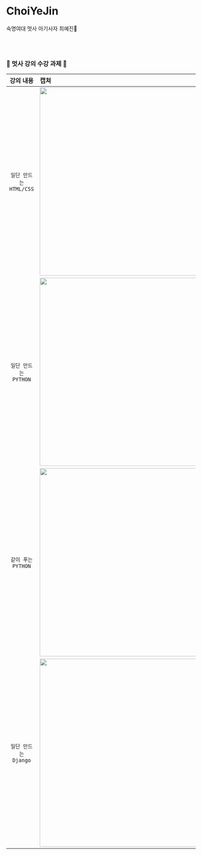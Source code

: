# ChoiYeJin
숙명여대 멋사 아기사자 최예진🦁

<br><br>
### 🦁 멋사 강의 수강 과제 🦁

| 강의 내용 | 캡쳐 | 
|:------:|:------|
|`일단 만드는 HTML/CSS`|<img width="500" src="https://user-images.githubusercontent.com/98384956/175445989-cd0f8061-3df6-40c0-96e0-53ec04434253.jpg">| 
|`일단 만드는 PYTHON`|<img width="500" src="https://user-images.githubusercontent.com/98384956/175446050-5e71931b-964f-4e40-a588-f7cf450f213d.jpg">| 
|`같이 푸는 PYTHON`|<img width="500" src="https://user-images.githubusercontent.com/98384956/175446085-827ea03b-9259-440b-a1d3-db7c323ad9f5.jpg">| 
|`일단 만드는 Django`|<img width="500" src="https://user-images.githubusercontent.com/98384956/175446129-03ebd43c-137a-4f3c-97d3-1c2403b02b19.jpg">| 
